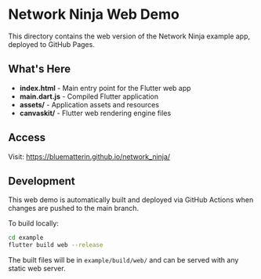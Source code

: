 # Network Ninja Web Demo

This directory contains the web version of the Network Ninja example app, deployed to GitHub Pages.

## What's Here

- **index.html** - Main entry point for the Flutter web app
- **main.dart.js** - Compiled Flutter application
- **assets/** - Application assets and resources
- **canvaskit/** - Flutter web rendering engine files

## Access

Visit: https://bluematterin.github.io/network_ninja/

## Development

This web demo is automatically built and deployed via GitHub Actions when changes are pushed to the main branch.

To build locally:
```bash
cd example
flutter build web --release
```

The built files will be in `example/build/web/` and can be served with any static web server.
